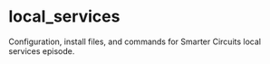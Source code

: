 # local_services
Configuration, install files, and commands for Smarter Circuits local services episode.
